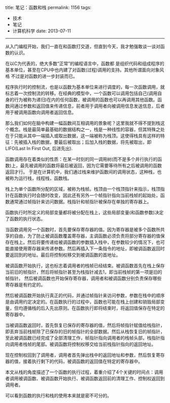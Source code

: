 title: 笔记：函数和栈
permalink: 1156
tags:
  - 技术
  - 笔记
  - 计算机科学
date: 2013-07-11
---

从入门编程开始，我们一直在和函数打交道，但直到今天，我才勉强敢谈一谈对函数的认识。

在以C为代表的，绝大多数“正常”的编程语言中，函数都 是组织代码和组成程序的基本单位，甚至在CPU中也内建了对函数(过程)调用的支持。其他所谓面向对象风格 不过是对函数的进一步封装而已。

程序执行时的控制流，也是以函数为基本单位来进行调度的，每一次函数调用，就标志着一次控制流的转移。在经典的模型中，一个函数可以调用包括自己(调用自身的行为被称为递归)在内的任何函数，被调用的函数也可以再调用其他函数。函数间通过参数和返回值来传递信息，前者用于调用者向被调用信息发送信息，后者用于被调用函数向调用者返回信息。

那么我们如何在脑中构建一幅函数间互相调用的景象呢？这里我就不得不提到栈这个概念。栈是最简单最基础的数据结构之一，栈是一种线性的容器，但其特殊之处在于只能从其中一端插入或取出数据，这一端被称为栈顶。这使得栈具有这样的特征：先被插入栈的数据，要最后被取出；后加入栈的数据，将先被取出，即LIFO(Last In First Out, 后进先出).

函数调用存在着类似的性质：在某一时刻的同一调用树(而不是多个并行执行的函数)上，最先被调用的函数将最后被返回，因为它需要等待所有之后被调用的函数返回才行。 于是在计算机中，我们通过栈来维护函数间的调用状态，这种栈，也被称为运行栈，线程栈，函数栈。

栈上为单个函数所分配的区域，被称为栈帧。栈顶由一个栈顶指针来指示，栈顶指针在函数执行时会随时改变，因此还有另外一个帧指针指向当前栈帧的起始处，函数通常通过帧指针来访问数据。栈指针和帧指针被保存在单独的寄存器上。

函数执行时所定义的局部变量都将被分配在栈上，这些局部变量(和函数参数)决定了函数的执行状态。

当函数调用另一个函数时，首先要保存寄存器的值。因为寄存器是被多个函数所共享的自由，为了防止被调函数覆盖寄存器，主调函数必须负责将部分寄存器的值保存在栈上。然后将要传递给被调函数的参数插入栈中，在参数较少的情况下，也可能直接使用寄存器来传递参数。然后再插入下一条指令的地址，即被调函数返回时要返回到的地址。最后将控制权移交到被调函数的首地址。

被调函数开始执行，这也标志着调用者的栈帧已经结束。被调函数首先在栈上保存当前旧的帧指针，然后将帧指针甚至为栈指针减去1，即当前栈帧的第一项是旧的帧指针。 然后被调函数也开始保存寄存器，调用者和被调函数分别负责保存哪些寄存器是有约定的。

然后被调函数开始执行真正的代码，并通过帧指针来访问参数，参数在栈中的顺序是由调用约定决定的。在函数执行的过程中，函数也可能在栈上创建和销毁局部变量，但均遵循栈的后入先出原则。在函数执行即将结束时，将返回值保存在特定的寄存器中。

当被调函数返回时，首先恢复已保存的寄存器的值，然后将帧指针赋值给栈指针，即丢弃当前栈帧除了已保存的旧的帧指针的全部数据。然后从栈恢复旧的帧指针，至此被调函数已经完成了全部清理工作，帧指针指向调用者的栈帧头部，栈指针指向调用者栈帧的尾部。被调函数将控制权移交给当前栈指针指向的返回地址。

现在控制权回到了调用者，调用者首先弹出栈中的返回地址和参数，然后恢复寄存器的值，接着执行剩下的代码，被调函数的返回值在特定的寄存器中。

本文从栈的角度描述了一个函数的执行过程，着重介绍了4个关键的时间点：调用者调用被调函数、被调函数开始执行、被调函数返回前的清理工作、控制权返回到调用者。

可以看到函数的执行和栈的使用本来就是密不可分的。
